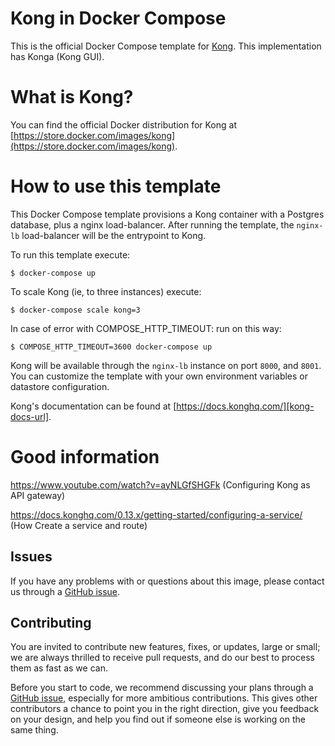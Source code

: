# Kong in Docker Compose

This is the official Docker Compose template for [Kong][kong-site-url]. This implementation has Konga (Kong GUI).

# What is Kong?

You can find the official Docker distribution for Kong at [https://store.docker.com/images/kong](https://store.docker.com/images/kong).

# How to use this template

This Docker Compose template provisions a Kong container with a Postgres database, plus a nginx load-balancer. After running the template, the `nginx-lb` load-balancer will be the entrypoint to Kong.

To run this template execute:

```shell
$ docker-compose up
```

To scale Kong (ie, to three instances) execute:

```shell
$ docker-compose scale kong=3
```

In case of error with COMPOSE_HTTP_TIMEOUT: run on this way:

```shell
$ COMPOSE_HTTP_TIMEOUT=3600 docker-compose up
```

Kong will be available through the `nginx-lb` instance on port `8000`, and `8001`. You can customize the template with your own environment variables or datastore configuration.

Kong's documentation can be found at [https://docs.konghq.com/][kong-docs-url].

# Good information

https://www.youtube.com/watch?v=ayNLGfSHGFk (Configuring Kong as API gateway)

https://docs.konghq.com/0.13.x/getting-started/configuring-a-service/ (How Create a service and route)

## Issues

If you have any problems with or questions about this image, please contact us through a [GitHub issue][github-new-issue].

## Contributing

You are invited to contribute new features, fixes, or updates, large or small; we are always thrilled to receive pull requests, and do our best to process them as fast as we can.

Before you start to code, we recommend discussing your plans through a [GitHub issue][github-new-issue], especially for more ambitious contributions. This gives other contributors a chance to point you in the right direction, give you feedback on your design, and help you find out if someone else is working on the same thing.

[kong-site-url]: https://konghq.com/
[kong-docs-url]: https://docs.konghq.com/
[github-new-issue]: https://github.com/Kong/docker-kong/issues/new

